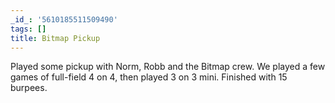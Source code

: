 ```yaml
---
_id_: '5610185511509490'
tags: []
title: Bitmap Pickup
---
```


Played some pickup with Norm, Robb and the Bitmap crew. We played a few games of full-field 4 on 4, then played 3 on 3 mini. Finished with 15 burpees.
